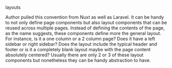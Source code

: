 layouts

Author pulled this convention from Nuxt as well as Laravel. It can be handy to not only define page components but also layout components that can be reused across multiple pages. Instead of defining the contents of the page, as the name suggests, these components define more the general layout. For instance, is it a one column or a 2 column page? Does it have a left sidebar or right sidebar? Does the layout include the typical header and footer or is it a completely blank layout maybe with the page content absolutely centered? Usually there are only 2 or 3 of these layout components but nonetheless they can be handy abstraction to have.